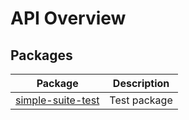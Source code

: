# API Overview

## Packages

| Package | Description |
| --- | --- |
| [simple-suite-test](docs/simple-suite-test) | Test package |

